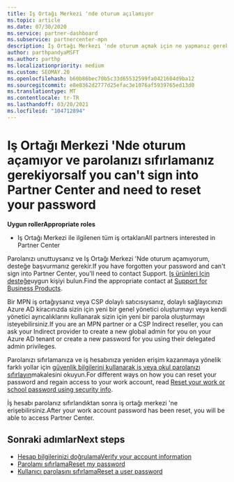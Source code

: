 ```yaml
---
title: Iş Ortağı Merkezi 'nde oturum açılamıyor
ms.topic: article
ms.date: 07/30/2020
ms.service: partner-dashboard
ms.subservice: partnercenter-mpn
description: İş Ortağı Merkezi 'nde oturum açmak için ne yapmanız gerektiğini öğrenin-unutsanız, iş hesabı parolasını veya okul hesabı parolasını sıfırlama hakkında bilgi içerir.
author: parthpandyaMSFT
ms.author: parthp
ms.localizationpriority: medium
ms.custom: SEOMAY.20
ms.openlocfilehash: b60b86bec70b5c33d65532599fa0421604d9ba12
ms.sourcegitcommit: e8e8362d2777d25efac3e1076af5939765ed13d0
ms.translationtype: MT
ms.contentlocale: tr-TR
ms.lasthandoff: 03/20/2021
ms.locfileid: "104712894"
---
```

# <a name="if-you-cant-sign-into-partner-center-and-need-to-reset-your-password"></a><span data-ttu-id="f9a8a-103">Iş Ortağı Merkezi 'Nde oturum açamıyor ve parolanızı sıfırlamanız gerekiyorsa</span><span class="sxs-lookup"><span data-stu-id="f9a8a-103">If you can't sign into Partner Center and need to reset your password</span></span>

<span data-ttu-id="f9a8a-104">**Uygun roller**</span><span class="sxs-lookup"><span data-stu-id="f9a8a-104">**Appropriate roles**</span></span>

- <span data-ttu-id="f9a8a-105">Iş Ortağı Merkezi ile ilgilenen tüm iş ortakları</span><span class="sxs-lookup"><span data-stu-id="f9a8a-105">All partners interested in Partner Center</span></span>

<span data-ttu-id="f9a8a-106">Parolanızı unuttuysanız ve Iş Ortağı Merkezi 'Nde oturum açamıyorum, desteğe başvurmanız gerekir.</span><span class="sxs-lookup"><span data-stu-id="f9a8a-106">If you have forgotten your password and can't sign into Partner Center, you'll need to contact Support.</span></span> <span data-ttu-id="f9a8a-107">[Iş ürünleri Için desteğe](/microsoft-365/admin/contact-support-for-business-products)uygun kişiyi bulun.</span><span class="sxs-lookup"><span data-stu-id="f9a8a-107">Find the appropriate contact at [Support for Business Products](/microsoft-365/admin/contact-support-for-business-products).</span></span> 

<span data-ttu-id="f9a8a-108">Bir MPN iş ortağıysanız veya CSP dolaylı satıcısıysanız, dolaylı sağlayıcınızı Azure AD kiracınızda sizin için yeni bir genel yönetici oluşturmayı veya kendi yönetici ayrıcalıklarını kullanarak sizin için yeni bir parola oluşturmayı isteyebilirsiniz.</span><span class="sxs-lookup"><span data-stu-id="f9a8a-108">If you are an MPN partner or a CSP Indirect reseller, you can ask your Indirect provider to create a new global admin for you on your Azure AD tenant or create a new password for you using their delegated admin privileges.</span></span> 

<span data-ttu-id="f9a8a-109">Parolanızı sıfırlamanıza ve iş hesabınıza yeniden erişim kazanmaya yönelik farklı yollar için [güvenlik bilgilerini kullanarak iş veya okul parolanızı sıfırlayın](/azure/active-directory/user-help/active-directory-passwords-update-your-own-password#how-to-change-your-password)makalesini okuyun.</span><span class="sxs-lookup"><span data-stu-id="f9a8a-109">For different ways on how you can reset your password and regain access to your work account, read [Reset your work or school password using security info](/azure/active-directory/user-help/active-directory-passwords-update-your-own-password#how-to-change-your-password).</span></span>

<span data-ttu-id="f9a8a-110">İş hesabı parolanız sıfırlandıktan sonra iş ortağı merkezi 'ne erişebilirsiniz.</span><span class="sxs-lookup"><span data-stu-id="f9a8a-110">After your work account password has been reset, you will be able to access Partner Center.</span></span> 

## <a name="next-steps"></a><span data-ttu-id="f9a8a-111">Sonraki adımlar</span><span class="sxs-lookup"><span data-stu-id="f9a8a-111">Next steps</span></span>

- [<span data-ttu-id="f9a8a-112">Hesap bilgilerinizi doğrulama</span><span class="sxs-lookup"><span data-stu-id="f9a8a-112">Verify your account information</span></span>](verification-responses.md)
- [<span data-ttu-id="f9a8a-113">Parolamı sıfırlama</span><span class="sxs-lookup"><span data-stu-id="f9a8a-113">Reset my password</span></span>](reset-my-pasword.md)
- [<span data-ttu-id="f9a8a-114">Kullanıcı parolasını sıfırlama</span><span class="sxs-lookup"><span data-stu-id="f9a8a-114">Reset a user password</span></span>](reset-a-user-password.md)